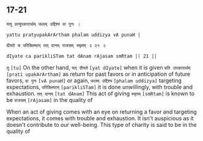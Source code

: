## 17-21


```shloka-sa
यत्तु प्रत्युपकारार्थम् फलम् उद्दिश्य वा पुनः ।
```
```shloka-sa-hk
yattu pratyupakArArtham phalam uddizya vA punaH |
```
```shloka-sa
दीयते च परिक्लिष्टम् तत् दानम् राजसम् स्मृतम् ॥ २१ ॥
```
```shloka-sa-hk
dIyate ca parikliSTam tat dAnam rAjasam smRtam || 21 ||
```

`तु` `[tu]` On the other hand, `यत् दीयते` `[yat dIyate]` when it is given `प्रति उपकारार्थम्` `[prati upakArArtham]` as return for past favors or in anticipation of future favors, `वा पुनः` `[vA punaH]` or again, `फलम् उद्दिश्य` `[phalam uddizya]` targeting expectations, `परिक्लिष्टम्` `[parikliSTam]` it is done unwillingly, with trouble and exhaustion. `तत् दानम्` `[tat dAnam]` This act of giving `स्मृतम्` `[smRtam]` is known to be `राजसम्` `[rAjasam]` in the quality of

When an act of giving comes with an eye on returning a favor and targeting expectations, it comes with trouble and exhaustion. It isn't auspicious as it doesn't contribute to our well-being. This type of charity is said to be in the quality of 

